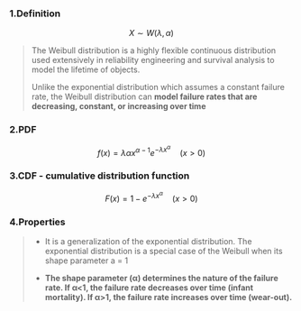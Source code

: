 ### 1.Definition

$$X \sim W(\lambda, \alpha)$$

>The Weibull distribution is a highly flexible continuous distribution used extensively in reliability engineering and survival analysis to model the lifetime of objects.
>
>Unlike the exponential distribution which assumes a constant failure rate, the Weibull distribution can **model failure rates that are decreasing, constant, or increasing over time**

### 2.PDF

$$f(x) = \lambda \alpha x^{\alpha-1} e^{-\lambda x^\alpha} \quad (x > 0)$$


### 3.CDF - cumulative distribution function

$$F(x) = 1 - e^{-\lambda x^\alpha} \quad (x > 0)$$

### 4.Properties

>* It is a generalization of the exponential distribution. The exponential distribution is a special case of the Weibull when its shape parameter a = 1
>
>* **The shape parameter (α) determines the nature of the failure rate. If α<1, the failure rate decreases over time (infant mortality). If α>1, the failure rate increases over time (wear-out).**